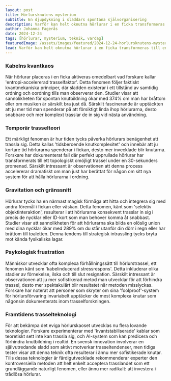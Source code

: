 ```yaml
---
layout: post
title: Hörlursknutens mysterium
subtitle: En djupdykning i sladdars spontana självorganisering
description: Varför kan helt oknutna hörlurar i en ficka transformeras till en gordisk knut på bara några minuter? Genom fysik och kaosteori avslöjar vi sanningen bakom sladdars märkliga förmåga till spontan intrassling.
author: Johanna Fagerås
date: 2024-12-24
tags: [hörlurar, mysterium, teknik, vardag]
featuredImage: /assets/images/featured/2024-12-24-horlursknutens-mysterium.jpeg
lead: Varför kan helt oknutna hörlurar i en ficka transformeras till en gordisk knut på bara några minuter? Genom fysik och kaosteori avslöjar vi sanningen bakom sladdars märkliga förmåga till spontan intrassling.
---
```


### Kabelns kvantkaos

När hörlurar placeras i en ficka aktiveras omedelbart vad forskare kallar 'entropi-accelererad trasselfaktor'. Detta fenomen följer faktiskt kvantmekaniska principer, där sladden existerar i ett tillstånd av samtidig ordning och oordning tills man observerar den. Studier visar att sannolikheten för spontan knutbildning ökar med 374% om man har bråttom eller om musiken är särskilt bra just då. Särskilt fascinerande är upptäckten att ju mer tid man spenderar på att försiktigt linda ihop hörlurarna, desto snabbare och mer komplext trasslar de in sig vid nästa användning.

### Temporär trasselteori

Ett märkligt fenomen är hur tiden tycks påverka hörlurars benägenhet att trassla sig. Detta kallas 'tidsberoende knutkomplexitet' och innebär att ju kortare tid hörlurarna spenderar i fickan, desto mer invecklade blir knutarna. Forskare har dokumenterat fall där perfekt upprullade hörlurar har transformerats till ett topologiskt omöjligt trassel under en 30-sekunders promenad. Särskilt intressant är observationen att denna process accelererar dramatiskt om man just har berättat för någon om sitt nya system för att hålla hörlurarna i ordning.

### Gravitation och gränssnitt

Hörlurar tycks ha en närmast magisk förmåga att hitta och integrera sig med andra föremål i fickan eller väskan. Detta fenomen, känt som 'selektiv objektinteraktion', resulterar i att hörlurarna konsekvent trasslar in sig i precis de nycklar eller ID-kort som man behöver komma åt snabbast. Studier visar att sannolikheten för att hörlurarna ska bilda en olöslig union med dina nycklar ökar med 289% om du står utanför din dörr i regn eller har bråttom till toaletten. Denna tendens till strategisk intrassling tycks bryta mot kända fysikaliska lagar.

### Psykologisk frustration

Människor utvecklar ofta komplexa förhållningssätt till hörlurstrassel, ett fenomen känt som 'kabelinducerad stressrespons'. Detta inkluderar olika stadier av förnekelse, ilska och till slut resignation. Särskilt intressant är observationen att ju mer sofistikerad metod man utvecklar för att förhindra trassel, desto mer spektakulärt blir resultatet när metoden misslyckas. Forskare har noterat att personer som skryter om sina 'foolproof'-system för hörlursförvaring invariabelt upptäcker de mest komplexa knutar som någonsin dokumenterats inom trasselforskningen.

### Framtidens trasselteknologi

För att bekämpa det eviga hörlurskaoset utvecklas nu flera lovande teknologier. Forskare experimenterar med 'kvantstabiliserade' kablar som teoretiskt sett inte kan trassla sig, och AI-system som kan predicera och förhindra knutbildning i realtid. En svensk innovation involverar en självutredande sladd som aktivt motverkar trasseltendenser, men tidiga tester visar att denna teknik ofta resulterar i ännu mer sofistikerade knutar. Tills dessa teknologier är färdigutvecklade rekommenderar experter den kontroversiella metoden att helt enkelt acceptera trasslandet som ett grundläggande naturligt fenomen, eller ännu mer radikalt: att investera i trådlösa hörlurar.
